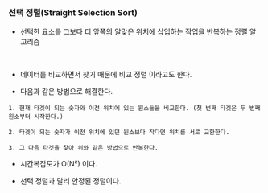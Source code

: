 ### 선택 정렬(Straight Selection Sort)

- 선택한 요소를 그보다 더 앞쪽의 알맞은 위치에 삽입하는 작업을 반복하는 정렬 알고리즘
<br>


- 데이터를 비교하면서 찾기 때문에 비교 정렬 이라고도 한다.


- 다음과 같은 방법으로 해결한다.


```TEXT
1. 현재 타겟이 되는 숫자와 이전 위치에 있는 원소들을 비교한다. (첫 번째 타겟은 두 번째 원소부터 시작한다.)

2. 타겟이 되는 숫자가 이전 위치에 있던 원소보다 작다면 위치를 서로 교환한다.

3. 그 다음 타겟을 찾아 위와 같은 방법으로 반복한다. 
```

- 시간복잡도가 O(N²) 이다.


- 선택 정렬과 달리 안정된 정렬이다. 